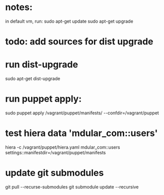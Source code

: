 # notes:
in default vm, run:
sudo apt-get update
sudo apt-get upgrade

# todo: add sources for dist upgrade
# run dist-upgrade
sudo apt-get dist-upgrade

# run puppet apply:
sudo puppet apply /vagrant/puppet/manifests/ --confdir=/vagrant/puppet

# test hiera data 'mdular_com::users'
hiera -c /vagrant/puppet/hiera.yaml mdular_com::users settings::manifestdir=/vagrant/puppet/manifests

# update git submodules
git pull --recurse-submodules
git submodule update --recursive
